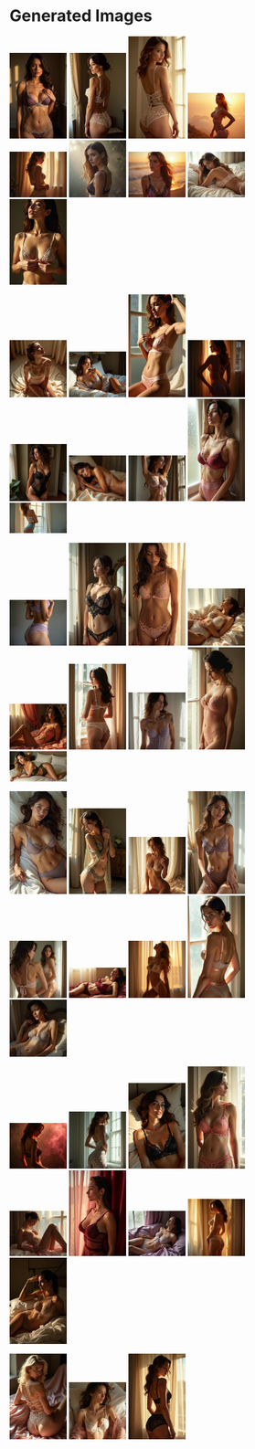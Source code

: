 # Generated Images



<img src="2025_06_27_01.webp" width="100"/> <img src="2025_06_27_02.webp" width="100"/> <img src="2025_06_27_03.webp" width="100"/> <img src="2025_06_27_04.webp" width="100"/> <img src="2025_06_27_05.webp" width="100"/> <img src="2025_06_27_06.webp" width="100"/> <img src="2025_06_27_07.webp" width="100"/> <img src="2025_06_27_08.webp" width="100"/> <img src="2025_06_27_09.webp" width="100"/>

<img src="2025_06_27_10.webp" width="100"/> <img src="2025_06_27_11.webp" width="100"/> <img src="2025_06_27_12.webp" width="100"/> <img src="2025_06_27_13.webp" width="100"/> <img src="2025_06_27_14.webp" width="100"/> <img src="2025_06_27_15.webp" width="100"/> <img src="2025_06_27_16.webp" width="100"/> <img src="2025_06_27_17.webp" width="100"/> <img src="2025_06_27_18.webp" width="100"/>

<img src="2025_06_27_19.webp" width="100"/> <img src="2025_06_27_20.webp" width="100"/> <img src="2025_06_27_21.webp" width="100"/> <img src="2025_06_27_22.webp" width="100"/> <img src="2025_06_27_23.webp" width="100"/> <img src="2025_06_27_24.webp" width="100"/> <img src="2025_06_27_25.webp" width="100"/> <img src="2025_06_27_26.webp" width="100"/> <img src="2025_06_27_27.webp" width="100"/>

<img src="2025_06_27_28.webp" width="100"/> <img src="2025_06_27_29.webp" width="100"/> <img src="2025_06_27_30.webp" width="100"/> <img src="2025_06_27_31.webp" width="100"/> <img src="2025_06_27_32.webp" width="100"/> <img src="2025_06_27_33.webp" width="100"/> <img src="2025_06_27_34.webp" width="100"/> <img src="2025_06_27_35.webp" width="100"/> <img src="2025_06_27_36.webp" width="100"/>

<img src="2025_06_27_37.webp" width="100"/> <img src="2025_06_27_38.webp" width="100"/> <img src="2025_06_27_39.webp" width="100"/> <img src="2025_06_27_40.webp" width="100"/> <img src="2025_06_27_41.webp" width="100"/> <img src="2025_06_27_42.webp" width="100"/> <img src="2025_06_27_43.webp" width="100"/> <img src="2025_06_27_44.webp" width="100"/> <img src="2025_06_27_45.webp" width="100"/>

<img src="2025_06_27_46.webp" width="100"/> <img src="2025_06_27_47.webp" width="100"/> <img src="2025_06_27_48.webp" width="100"/>